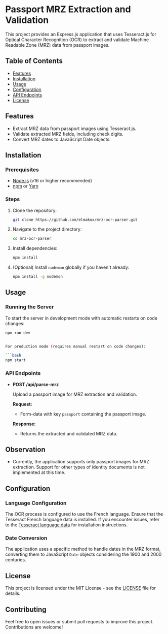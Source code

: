 # Passport MRZ Extraction and Validation

This project provides an Express.js application that uses Tesseract.js for Optical Character Recognition (OCR) to extract and validate Machine Readable Zone (MRZ) data from passport images.

## Table of Contents

- [Features](#features)
- [Installation](#installation)
- [Usage](#usage)
- [Configuration](#configuration)
- [API Endpoints](#api-endpoints)
- [License](#license)

## Features

- Extract MRZ data from passport images using Tesseract.js.
- Validate extracted MRZ fields, including check digits.
- Convert MRZ dates to JavaScript Date objects.

## Installation

### Prerequisites

- [Node.js](https://nodejs.org/) (v16 or higher recommended)
- [npm](https://www.npmjs.com/) or [Yarn](https://classic.yarnpkg.com/)

### Steps

1. Clone the repository:

    ```bash
    git clone https://github.com/elmakox/mrz-ocr-parser.git
    ```

2. Navigate to the project directory:

    ```bash
    cd mrz-ocr-parser
    ```

3. Install dependencies:

    ```bash
    npm install
    ```

4. (Optional) Install `nodemon` globally if you haven't already:

    ```bash
    npm install -g nodemon
    ```

## Usage

### Running the Server

To start the server in development mode with automatic restarts on code changes:

```bash
npm run dev


For production mode (requires manual restart on code changes):

```bash
npm start
```

### API Endpoints

- **POST /api/parse-mrz**
  
  Upload a passport image for MRZ extraction and validation.

  **Request:**
  - Form-data with key `passport` containing the passport image.

  **Response:**
  - Returns the extracted and validated MRZ data.

## Observation

- Currently, the application supports only passport images for MRZ extraction. Support for other types of identity documents is not implemented at this time.

## Configuration

### Language Configuration

The OCR process is configured to use the French language. Ensure that the Tesseract French language data is installed. If you encounter issues, refer to the [Tesseract language data](https://github.com/tesseract-ocr/tessdata) for installation instructions.

### Date Conversion

The application uses a specific method to handle dates in the MRZ format, converting them to JavaScript `Date` objects considering the 1900 and 2000 centuries.

## License

This project is licensed under the MIT License - see the [LICENSE](LICENSE) file for details.

## Contributing

Feel free to open issues or submit pull requests to improve this project. Contributions are welcome!